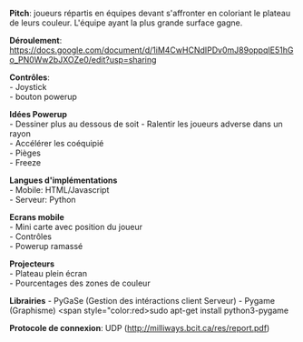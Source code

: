 <b>Pitch</b>: joueurs répartis en équipes devant s'affronter en coloriant le plateau de leurs couleur. L'équipe ayant la plus grande surface gagne. 

<b>Déroulement</b>: https://docs.google.com/document/d/1iM4CwHCNdIPDv0mJ89oppqIE51hGo_PN0Ww2bJXOZe0/edit?usp=sharing    

<b>Contrôles</b>:   
    - Joystick  
    - bouton powerup    

<b>Idées Powerup</b>  
    - Dessiner plus au dessous de soit
    - Ralentir les joueurs adverse dans un rayon  
    - Accélérer les coéquipié  
    - Pièges  
    - Freeze    

<b>Langues d'implémentations</b>  
    - Mobile: HTML/Javascript   
    - Serveur: Python   

<b>Ecrans mobile</b>    
    - Mini carte avec position du joueur    
    - Contrôles     
    - Powerup ramassé   

<b>Projecteurs</b>  
    - Plateau plein écran   
    - Pourcentages des zones de couleur 

<b>Librairies</b>
    - PyGaSe (Gestion des intéractions client Serveur)
    - Pygame (Graphisme) <span style="color:red>sudo apt-get install python3-pygame</span>

<b>Protocole de connexion</b>: UDP (http://milliways.bcit.ca/res/report.pdf)
